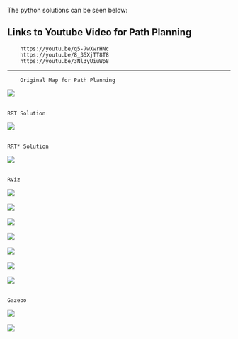 The python solutions can be seen below:


Links to Youtube Video for Path Planning
---
        https://youtu.be/q5-7wXwrHNc
        https://youtu.be/8_35XjTT8T8
        https://youtu.be/3Nl3yUiuWp8
----

        Original Map for Path Planning
![](Images/original_map.png)<br/>
<br/>

    RRT Solution
![](Images/RRT.png)<br/>
<br/>

    RRT* Solution
![](Images/rrt_star.png)<br/>
<br/>

    RViz 
![](Images/kobuki_rviz.png)<br/>
<br/>
![](Images/kobuki_rviz_3.png)<br/>
<br/>
![](Images/rviz_new_1.png)<br/>
<br/>
![](Images/rviz_new_2.png)<br/>
<br/>
![](Images/rviz_new_3.png)<br/>
<br/>
![](Images/rviz_new_4.png)<br/>
<br/>
![](Images/rviz_new_5.png)<br/>
<br/>

    Gazebo
![](Images/kobuki_world_gazebo2.png)<br/>
<br/>
![](Images/kobuki_world_gazebo.png)<br/>
<br/>
